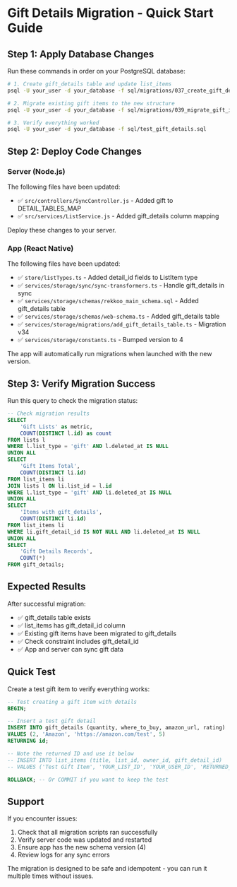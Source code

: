 # Gift Details Migration - Quick Start Guide

## Step 1: Apply Database Changes

Run these commands in order on your PostgreSQL database:

```bash
# 1. Create gift_details table and update list_items
psql -U your_user -d your_database -f sql/migrations/037_create_gift_details_table_safe.sql

# 2. Migrate existing gift items to the new structure
psql -U your_user -d your_database -f sql/migrations/039_migrate_gift_items_to_details_fixed.sql

# 3. Verify everything worked
psql -U your_user -d your_database -f sql/test_gift_details.sql
```

## Step 2: Deploy Code Changes

### Server (Node.js)
The following files have been updated:
- ✅ `src/controllers/SyncController.js` - Added gift to DETAIL_TABLES_MAP
- ✅ `src/services/ListService.js` - Added gift_details column mapping

Deploy these changes to your server.

### App (React Native)
The following files have been updated:
- ✅ `store/listTypes.ts` - Added detail_id fields to ListItem type
- ✅ `services/storage/sync/sync-transformers.ts` - Handle gift_details in sync
- ✅ `services/storage/schemas/rekkoo_main_schema.sql` - Added gift_details table
- ✅ `services/storage/schemas/web-schema.ts` - Added gift_details table
- ✅ `services/storage/migrations/add_gift_details_table.ts` - Migration v34
- ✅ `services/storage/constants.ts` - Bumped version to 4

The app will automatically run migrations when launched with the new version.

## Step 3: Verify Migration Success

Run this query to check the migration status:

```sql
-- Check migration results
SELECT 
    'Gift Lists' as metric,
    COUNT(DISTINCT l.id) as count
FROM lists l 
WHERE l.list_type = 'gift' AND l.deleted_at IS NULL
UNION ALL
SELECT 
    'Gift Items Total',
    COUNT(DISTINCT li.id)
FROM list_items li
JOIN lists l ON li.list_id = l.id
WHERE l.list_type = 'gift' AND li.deleted_at IS NULL
UNION ALL
SELECT 
    'Items with gift_details',
    COUNT(DISTINCT li.id)
FROM list_items li
WHERE li.gift_detail_id IS NOT NULL AND li.deleted_at IS NULL
UNION ALL
SELECT 
    'Gift Details Records',
    COUNT(*)
FROM gift_details;
```

## Expected Results

After successful migration:
- ✅ gift_details table exists
- ✅ list_items has gift_detail_id column
- ✅ Existing gift items have been migrated to gift_details
- ✅ Check constraint includes gift_detail_id
- ✅ App and server can sync gift data

## Quick Test

Create a test gift item to verify everything works:

```sql
-- Test creating a gift item with details
BEGIN;

-- Insert a test gift detail
INSERT INTO gift_details (quantity, where_to_buy, amazon_url, rating)
VALUES (2, 'Amazon', 'https://amazon.com/test', 5)
RETURNING id;

-- Note the returned ID and use it below
-- INSERT INTO list_items (title, list_id, owner_id, gift_detail_id)
-- VALUES ('Test Gift Item', 'YOUR_LIST_ID', 'YOUR_USER_ID', 'RETURNED_ID_FROM_ABOVE');

ROLLBACK; -- Or COMMIT if you want to keep the test
```

## Support

If you encounter issues:
1. Check that all migration scripts ran successfully
2. Verify server code was updated and restarted
3. Ensure app has the new schema version (4)
4. Review logs for any sync errors

The migration is designed to be safe and idempotent - you can run it multiple times without issues.